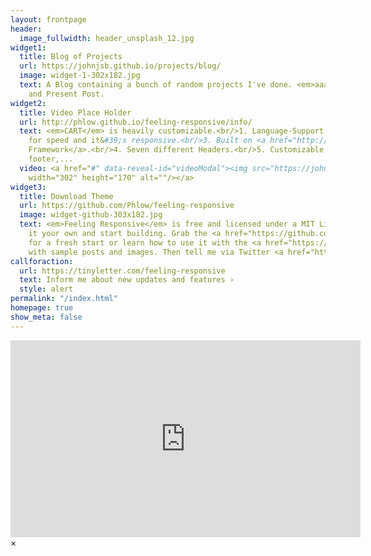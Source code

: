 ```yaml
---
layout: frontpage
header:
  image_fullwidth: header_unsplash_12.jpg
widget1:
  title: Blog of Projects
  url: https://johnjsb.github.io/projects/blog/
  image: widget-1-302x182.jpg
  text: A Blog containing a bunch of random projects I've done. <em>aaa</em> Past
    and Present Post.
widget2:
  title: Video Place Holder
  url: http://phlow.github.io/feeling-responsive/info/
  text: <em>CART</em> is heavily customizable.<br/>1. Language-Support :)<br/>2. Optimized
    for speed and it&#39;s responsive.<br/>3. Built on <a href="http://foundation.zurb.com/">Foundation
    Framework</a>.<br/>4. Seven different Headers.<br/>5. Customizable navigation,
    footer,...
  video: <a href="#" data-reveal-id="videoModal"><img src="https://johnjsb.github.io/projects/images/elise-fox-302x170.jpg"
    width="302" height="170" alt=""/></a>
widget3:
  title: Download Theme
  url: https://github.com/Phlow/feeling-responsive
  image: widget-github-303x182.jpg
  text: <em>Feeling Responsive</em> is free and licensed under a MIT License. Make
    it your own and start building. Grab the <a href="https://github.com/Phlow/feeling-responsive/tree/bare-bones-version">Bare-Bones-Version</a>
    for a fresh start or learn how to use it with the <a href="https://github.com/Phlow/feeling-responsive/tree/gh-pages">education-version</a>
    with sample posts and images. Then tell me via Twitter <a href="http://twitter.com/phlow">@phlow</a>.
callforaction:
  url: https://tinyletter.com/feeling-responsive
  text: Inform me about new updates and features ›
  style: alert
permalink: "/index.html"
homepage: true
show_meta: false
---
```


<div id="videoModal" class="reveal-modal large" data-reveal="">
  <div class="flex-video widescreen vimeo" style="display: block;">
	<iframe width="560" height="315" src="https://www.youtube.com/embed/MBc6mNZICNg" frameborder="0" allowfullscreen></iframe>
  </div>
  <a class="close-reveal-modal">&#215;</a>
</div>
